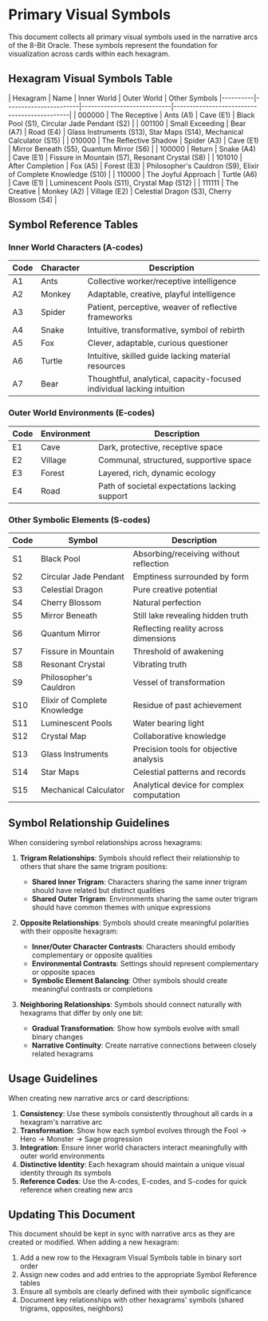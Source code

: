 # Primary Visual Symbols

This document collects all primary visual symbols used in the narrative arcs of the 8-Bit Oracle. These symbols represent the foundation for visualization across cards within each hexagram.

## Hexagram Visual Symbols Table

| Hexagram | Name                  | Inner World | Outer World  | Other Symbols 
|----------|-----------------------|----------------------------|---------------------------------------------|
| 000000   | The Receptive         | Ants (A1)   | Cave (E1)    | Black Pool (S1), Circular Jade Pendant (S2) |
| 001100   | Small Exceeding       | Bear (A7)   | Road (E4)    | Glass Instruments (S13), Star Maps (S14), Mechanical Calculator (S15) |
| 010000   | The Reflective Shadow | Spider (A3) | Cave (E1)    | Mirror Beneath (S5), Quantum Mirror (S6)    |
| 100000   | Return                | Snake (A4)  | Cave (E1)    | Fissure in Mountain (S7), Resonant Crystal (S8) |
| 101010   | After Completion      | Fox (A5)    | Forest (E3)  | Philosopher's Cauldron (S9), Elixir of Complete Knowledge (S10) |
| 110000   | The Joyful Approach   | Turtle (A6) | Cave (E1)    | Luminescent Pools (S11), Crystal Map (S12)  |
| 111111   | The Creative          | Monkey (A2) | Village (E2) | Celestial Dragon (S3), Cherry Blossom (S4)  |

## Symbol Reference Tables

### Inner World Characters (A-codes)

| Code | Character | Description 
|------|-----------|------------------------------------------------------|
| A1   | Ants      | Collective worker/receptive intelligence             |
| A2   | Monkey    | Adaptable, creative, playful intelligence            |
| A3   | Spider    | Patient, perceptive, weaver of reflective frameworks |
| A4   | Snake     | Intuitive, transformative, symbol of rebirth         |
| A5   | Fox       | Clever, adaptable, curious questioner                |
| A6   | Turtle    | Intuitive, skilled guide lacking material resources  |
| A7   | Bear      | Thoughtful, analytical, capacity-focused individual lacking intuition |

### Outer World Environments (E-codes)

| Code | Environment | Description 
|------|-------------|----------------------------------------------------|
| E1   | Cave        | Dark, protective, receptive space                  |
| E2   | Village     | Communal, structured, supportive space             |
| E3   | Forest      | Layered, rich, dynamic ecology                     |
| E4   | Road        | Path of societal expectations lacking support      |

### Other Symbolic Elements (S-codes)

| Code | Symbol                 | Description 
|------|------------------------|-----------------------------------------|
| S1   | Black Pool             | Absorbing/receiving without reflection  |
| S2   | Circular Jade Pendant  | Emptiness surrounded by form            |
| S3   | Celestial Dragon       | Pure creative potential                 |
| S4   | Cherry Blossom         | Natural perfection                      |
| S5   | Mirror Beneath         | Still lake revealing hidden truth       | 
| S6   | Quantum Mirror         | Reflecting reality across dimensions    | 
| S7   | Fissure in Mountain    | Threshold of awakening                  |
| S8   | Resonant Crystal       | Vibrating truth                         |
| S9   | Philosopher's Cauldron | Vessel of transformation                |
| S10  | Elixir of Complete Knowledge | Residue of past achievement       |
| S11  | Luminescent Pools      | Water bearing light                     |
| S12  | Crystal Map            | Collaborative knowledge                 |
| S13  | Glass Instruments      | Precision tools for objective analysis  |
| S14  | Star Maps              | Celestial patterns and records          |
| S15  | Mechanical Calculator  | Analytical device for complex computation |

## Symbol Relationship Guidelines

When considering symbol relationships across hexagrams:

1. **Trigram Relationships**: Symbols should reflect their relationship to others that share the same trigram positions:
   - **Shared Inner Trigram**: Characters sharing the same inner trigram should have related but distinct qualities
   - **Shared Outer Trigram**: Environments sharing the same outer trigram should have common themes with unique expressions
   
2. **Opposite Relationships**: Symbols should create meaningful polarities with their opposite hexagram:
   - **Inner/Outer Character Contrasts**: Characters should embody complementary or opposite qualities
   - **Environmental Contrasts**: Settings should represent complementary or opposite spaces
   - **Symbolic Element Balancing**: Other symbols should create meaningful contrasts or completions

3. **Neighboring Relationships**: Symbols should connect naturally with hexagrams that differ by only one bit:
   - **Gradual Transformation**: Show how symbols evolve with small binary changes
   - **Narrative Continuity**: Create narrative connections between closely related hexagrams

## Usage Guidelines

When creating new narrative arcs or card descriptions:

1. **Consistency**: Use these symbols consistently throughout all cards in a hexagram's narrative arc
2. **Transformation**: Show how each symbol evolves through the Fool → Hero → Monster → Sage progression
3. **Integration**: Ensure inner world characters interact meaningfully with outer world environments
4. **Distinctive Identity**: Each hexagram should maintain a unique visual identity through its symbols
5. **Reference Codes**: Use the A-codes, E-codes, and S-codes for quick reference when creating new arcs

## Updating This Document

This document should be kept in sync with narrative arcs as they are created or modified. When adding a new hexagram:

1. Add a new row to the Hexagram Visual Symbols table in binary sort order
2. Assign new codes and add entries to the appropriate Symbol Reference tables
3. Ensure all symbols are clearly defined with their symbolic significance
4. Document key relationships with other hexagrams' symbols (shared trigrams, opposites, neighbors)
